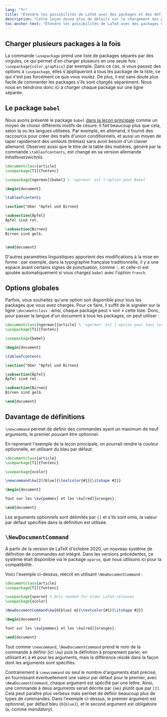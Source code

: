 ```yaml
---
lang: "fr"
title: "Étendre les possibilités de LaTeX avec des packages et des définitions : pour aller plus loin"
description: "Cette leçon donne plus de détails sur le chargement des packages, présente le package Babel pour la configuration de la langue, et donne des précisions sur les commandes personnalisées."
toc-anchor-text: "Étendre les possibilités de LaTeX avec des packages et des définitions : pour aller plus loin"
---
```


## Charger plusieurs packages à la fois

La commande `\usepackage` prend une liste de packages séparés par des virgules,
ce qui permet d'en charger plusieurs en une seule fois :
`\usepackage{color,graphicx}` par exemple. Dans ce cas, si vous passez des
options à `\usepackage`, elles s'appliqueront à tous les package de la liste,
ce qui n'est pas forcément ce que vous voulez. De plus, il est sans doute plus
facile de commenter les packages s'ils sont chargés séparément. Nous nous en
tiendrons donc ici à charger chaque package sur une ligne séparée.


## Le package `babel`

Nous avons présenté le package `babel` [dans la leçon principale](lesson-06)
comme un moyen de choisir différents motifs de césure. Il fait beaucoup plus
que cela, selon la ou les langues utilisées. Par exemple, en allemand, il
fournit des raccourcis pour créer des traits d'union conditionnels, et aussi
un moyen de taper rapidement des _umlauts_ (trémas) sans avoir besoin d'un
clavier allemand. Observez aussi que le titre de la table des matières,
généré par la commande `\tableofcontents`, est changé en sa version allemande
_Inhaltsverzeichnis_.


```latex
\documentclass{article}
\usepackage[T1]{fontenc}

\usepackage[ngerman]{babel} % 'ngerman' est l'option pour Babel

\begin{document}

\tableofcontents

\section{"Uber "Apfel und Birnen}

\subsection{Äpfel}
Äpfel sind rot.

\subsection{Birnen}
Birnen sind gelb.


\end{document}
```

D'autres paramètres linguistiques apportent des modifications à la mise en
forme : par exemple, dans la typographie française traditionnelle, il y a une
espace avant certains signes de ponctuation, comme `:`, et celle-ci est ajoutée
automatiquement si vous chargez `babel` avec l'option `french`.


## Options globales

Parfois, vous souhaitez qu'une option soit disponible pour tous les packages que
vous avez chargés. Pour ce faire, il suffit de le signaler sur la ligne
`\documentclass` : ainsi, chaque package peut « voir » cette liste. Donc, pour
passer la langue d'un document à tous les packages, on peut utiliser :

```latex
\documentclass[ngerman]{article} % 'ngerman' est l'option pour tous les packages
\usepackage[T1]{fontenc}

\usepackage{babel}

\begin{document}

\tableofcontents

\section{"Uber "Apfel und Birnen}

\subsection{Äpfel}
Äpfel sind rot.

\subsection{Birnen}
Birnen sind gelb.

\end{document}
```

## Davantage de définitions

`\newcommand` permet de définir des commandes ayant un maximum de neuf arguments,
le premier pouvant être optionnel.

En reprenant l'exemple de la leçon principale, on pourrait rendre la couleur
optionnelle, en utilisant du bleu par défaut:

```latex
\documentclass{article}
\usepackage[T1]{fontenc}

\usepackage{xcolor}

\newcommand\kw[2][blue]{\textcolor{#1}{\itshape #2}}

\begin{document}

Tout sur les \kw{pommes} et les \kw[red]{oranges}.

\end{document}
```

Les arguments optionnels sont délimités par `[]` et s'ils sont omis, la valeur
par défaut spécifiée dans la définition est utilisée.


## `\NewDocumentCommand`

À partir de la version de LaTeX d'octobre 2020, un nouveau système de définition
de commandes est intégré. Dans les versions précédentes, ce système était
disponible via le package `xparse`, que nous utilisons ici pour la compatibilité.

Voici l'exemple ci-dessus, réécrit en utilisant `\NewDocumentCommand` :

```latex
\documentclass{article}
\usepackage[T1]{fontenc}

\usepackage{xparse} % Only needed for older LaTeX releases
\usepackage{xcolor}

\NewDocumentCommand\kw{O{blue} m}{\textcolor{#1}{\itshape #2}}

\begin{document}

Tout sur les \kw{pommes} et les \kw[red]{oranges}.

\end{document}
```

Tout comme `\newcommand`, `\NewDocumentCommand` prend le nom de la commande à
définir (ici `\kw`) puis la définition à proprement parler, en utilisant `#1` à
`#9` pour les arguments, mais la différence réside dans la façon dont les
arguments sont spécifiés.

Contrairement à `\newcommand` où seul le nombre d'arguments était précisé, en
fournissant éventuellement une valeur par défaut pour le premier, avec
`\NewDocumentCommand`, chaque argument est spécifié par une lettre. Ainsi, une
commande à deux arguments serait décrite par `{mm}` plutôt que par `[2]`. Cela
peut paraître plus verbeux mais permet de définir beaucoup plus de types de
commandes. Dans l'exemple ci-dessus, le premier argument est optionnel, par
défaut bleu (`O{blue}`), et le second argument est obligatoire (`m`, comme
_mandatory_).
